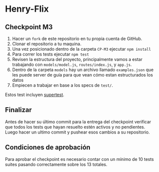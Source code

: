 # Henry-Flix

## Checkpoint M3

1. Hacer un `fork` de este repositorio en tu propia cuenta de GitHub.
2. Clonar el repositorio a tu maquina.
3. Una vez posicionado dentro de la carpeta `CP-M3` ejecutar `npm install`
4. Para correr los tests ejecutar `npm test`
5. Revisen la estructura del proyecto, principalmente vamos a estar trabajando con `models/model.js`,  `routes/index.js`, y `app.js`.
6. Dentro de la carpeta `models` hay un archivo llamado `examples.json` que les puede server de guía para que vean cómo estan estructurados los datos
7. Empiecen a trabajar en base a los specs de `test/`.

Estos test incluyen [supertest](https://github.com/visionmedia/supertest).

## Finalizar

Antes de hacer su último commit para la entrega del checkpoint verificar que todos los tests que hayan resuelto estén activos y no pendientes. Luego hacer un ultimo commit y pushear esos cambios a su repositorio.

## Condiciones de aprobación

Para aprobar el checkpoint es necesario contar con un mínimo de 10 tests suites pasando correctamente sobre los 13 totales.
